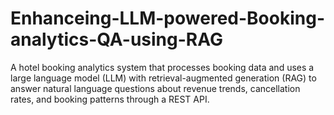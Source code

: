 # Enhanceing-LLM-powered-Booking-analytics-QA-using-RAG
A hotel booking analytics system that processes booking data and uses a large language model (LLM) with retrieval-augmented generation (RAG) to answer natural language questions about revenue trends, cancellation rates, and booking patterns through a REST API.
